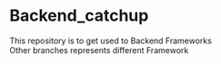 # Backend_catchup

This repository is to get used to Backend Frameworks <br />
Other branches represents different Framework <br/>

